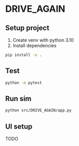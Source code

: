 # DRIVE_AGAIN

## Setup project

1. Create venv with python 3.10
2. Install dependencies

```sh
pip install -e .
```

## Test

```sh
python -m pytest
```

## Run sim

```sh
python src/DRIVE_AGAIN/app.py
```

## UI setup

TODO

